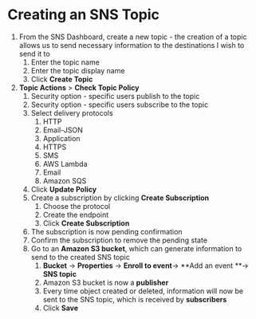 # Creating an SNS Topic

1. From the SNS Dashboard, create a new topic - the creation of a topic allows us to send necessary information to the destinations I wish to send it to
   1. Enter the topic name
   2. Enter the topic display name
   3. Click **Create Topic**
2. **Topic Actions** > **Check Topic Policy**
   1. Security option - specific users publish to the topic
   2. Security option - specific users subscribe to the topic
   3. Select delivery protocols
      1. HTTP
      2. Email-JSON
      3. Application
      4. HTTPS
      5. SMS
      6. AWS Lambda
      7. Email
      8. Amazon SQS
   4. Click **Update Policy**
   5. Create a subscription by clicking **Create Subscription**
      1. Choose the protocol
      2. Create the endpoint
      3. Click **Create Subscription**
   6. The subscription is now pending confirmation
   7. Confirm the subscription to remove the pending state
   8. Go to an **Amazon S3 bucket**, which can generate information to send to the created SNS topic
      1. **Bucket** -> **Properties** -> **Enroll to event**-> **Add an event **-> **SNS topic**
      2. Amazon S3 bucket is now a **publisher**
      3. Every time object created or deleted, information will now be sent to the SNS topic, which is received by **subscribers**
      4. Click **Save**
